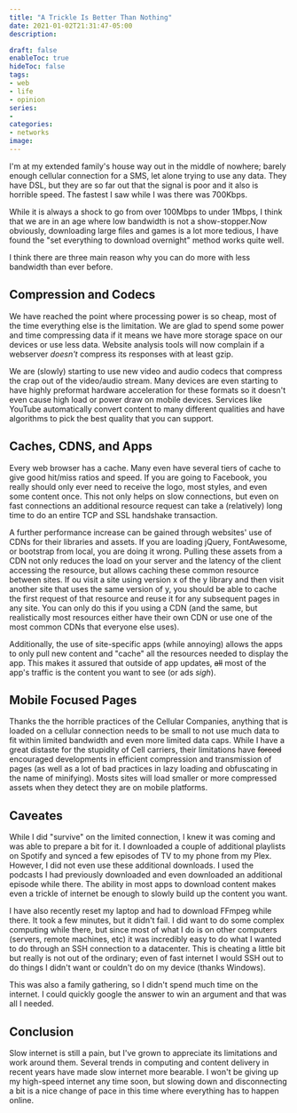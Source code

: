 ```yaml
---
title: "A Trickle Is Better Than Nothing"
date: 2021-01-02T21:31:47-05:00
description:

draft: false
enableToc: true
hideToc: false
tags:
- web
- life
- opinion
series:
- 
categories:
- networks
image:
---
```


I'm at my extended family's house way out in the middle of nowhere; barely enough cellular connection for a SMS, let alone trying to use any data.
They have DSL, but they are so far out that the signal is poor and it also is horrible speed. The fastest I saw while I was there was 700Kbps.

While it is always a shock to go from over 100Mbps to under 1Mbps, I think that we are in an age where low bandwidth is not a show-stopper.Now obviously, downloading large files and games is a lot more tedious, I have found the "set everything to download overnight" method works quite well.

I think there are three main reason why you can do more with less bandwidth than ever before.

## Compression and Codecs

We have reached the point where processing power is so cheap, most of the time everything else is the limitation. We are glad to spend some power and time compressing data if it means we have more storage space on our devices or use less data. Website analysis tools will now complain if a webserver *doesn't* compress its responses with at least gzip.

We are (slowly) starting to use new video and audio codecs that compress the crap out of the video/audio stream. Many devices are even starting to have highly preformat hardware acceleration for these formats so it doesn't even cause high load or power draw on mobile devices. Services like YouTube automatically convert content to many different qualities and have algorithms to pick the best quality that you can support.

## Caches, CDNS, and Apps

Every web browser has a cache. Many even have several tiers of cache to give good hit/miss ratios and speed. If you are going to Facebook, you really should only ever need to receive the logo, most styles, and even some content once. This not only helps on slow connections, but even on fast connections an additional resource request can take a (relatively) long time to do an entire TCP and SSL handshake transaction.

A further performance increase can be gained through websites' use of CDNs for their libraries and assets. If you are loading jQuery, FontAwesome, or bootstrap from local, you are doing it wrong. Pulling these assets from a CDN not only reduces the load on your server and the latency of the client accessing the resource, but allows caching these common resource between sites. If ou visit a site using version x of the y library and then visit another site that uses the same version of y, you should be able to cache the first request of that resource and reuse it for any subsequent pages in any site. You can only do this if you using a CDN (and the same, but realistically most resources either have their own CDN or use one of the most common CDNs that everyone else uses).

Additionally, the use of site-specific apps (while annoying) allows the apps to only pull new content and "cache" all the resources needed to display the app. This makes it assured that outside of app updates, ~~all~~ most of the app's traffic is the content you want to see (or ads *sigh*).

## Mobile Focused Pages

Thanks the the horrible practices of the Cellular Companies, anything that is loaded on a cellular connection needs to be small to not use much data to fit within limited bandwidth and even more limited data caps. While I have a great distaste for the stupidity of Cell carriers, their limitations have ~~forced~~ encouraged developments in efficient compression and transmission of pages (as well as a lot of bad practices in lazy loading and obfuscating in the name of minifying). Mosts sites will load smaller or more compressed assets when they detect they are on mobile platforms.

## Caveates

While I did "survive" on the limited connection, I knew it was coming and was able to prepare a bit for it. I downloaded a couple of additional playlists on Spotify and synced a few episodes of TV to my phone from my Plex. However, I did not even use these additional downloads. I used the podcasts I had previously downloaded and even downloaded an additional episode while there. The ability in most apps to download content makes even a trickle of internet be enough to slowly build up the content you want.

I have also recently reset my laptop and had to download FFmpeg while there. It took a few minutes, but it didn't fail. I did want to do some complex computing while there, but since most of what I do is on other computers (servers, remote machines, etc) it was incredibly easy to do what I wanted to do through an SSH connection to a datacenter. This is cheating a little bit but really is not out of the ordinary; even of fast internet I would SSH out to do things I didn't want or couldn't do on my device (thanks Windows).

This was also a family gathering, so I didn't spend much time on the internet. I could quickly google the answer to win an argument and that was all I needed.

## Conclusion

Slow internet is still a pain, but I've grown to appreciate its limitations and work around them. Several trends in computing and content delivery in recent years have made slow internet more bearable. I won't be giving up my high-speed internet any time soon, but slowing down and disconnecting a bit is a nice change of pace in this time where everything has to happen online.
